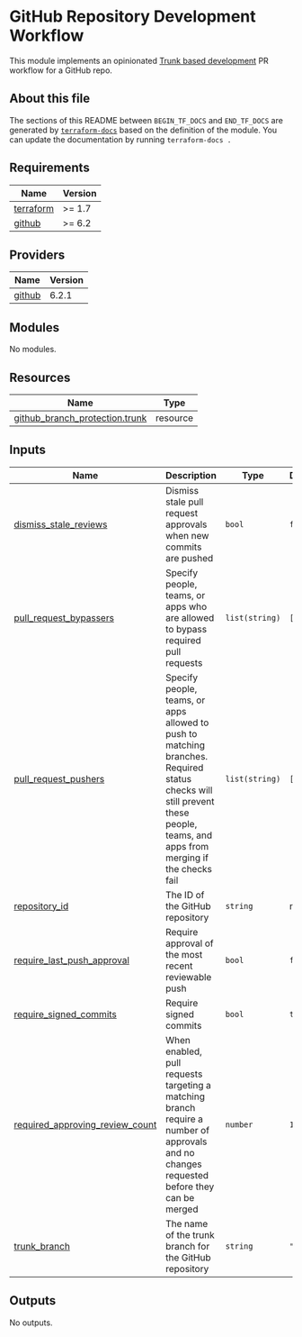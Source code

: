# GitHub Repository Development Workflow

This module implements an opinionated [Trunk based development](https://trunkbaseddevelopment.com/) PR workflow for a GitHub repo.

## About this file

The sections of this README between `BEGIN_TF_DOCS` and `END_TF_DOCS` are generated by [`terraform-docs`](https://terraform-docs.io/) based on the definition of the module. You can update the documentation by running `terraform-docs .`

<!-- BEGIN_TF_DOCS -->
## Requirements

| Name | Version |
|------|---------|
| <a name="requirement_terraform"></a> [terraform](#requirement\_terraform) | >= 1.7 |
| <a name="requirement_github"></a> [github](#requirement\_github) | >= 6.2 |

## Providers

| Name | Version |
|------|---------|
| <a name="provider_github"></a> [github](#provider\_github) | 6.2.1 |

## Modules

No modules.

## Resources

| Name | Type |
|------|------|
| [github_branch_protection.trunk](https://registry.terraform.io/providers/integrations/github/latest/docs/resources/branch_protection) | resource |

## Inputs

| Name | Description | Type | Default | Required |
|------|-------------|------|---------|:--------:|
| <a name="input_dismiss_stale_reviews"></a> [dismiss\_stale\_reviews](#input\_dismiss\_stale\_reviews) | Dismiss stale pull request approvals when new commits are pushed | `bool` | `false` | no |
| <a name="input_pull_request_bypassers"></a> [pull\_request\_bypassers](#input\_pull\_request\_bypassers) | Specify people, teams, or apps who are allowed to bypass required pull requests | `list(string)` | `[]` | no |
| <a name="input_pull_request_pushers"></a> [pull\_request\_pushers](#input\_pull\_request\_pushers) | Specify people, teams, or apps allowed to push to matching branches. Required status checks will still prevent these people, teams, and apps from merging if the checks fail | `list(string)` | `[]` | no |
| <a name="input_repository_id"></a> [repository\_id](#input\_repository\_id) | The ID of the GitHub repository | `string` | n/a | yes |
| <a name="input_require_last_push_approval"></a> [require\_last\_push\_approval](#input\_require\_last\_push\_approval) | Require approval of the most recent reviewable push | `bool` | `false` | no |
| <a name="input_require_signed_commits"></a> [require\_signed\_commits](#input\_require\_signed\_commits) | Require signed commits | `bool` | `true` | no |
| <a name="input_required_approving_review_count"></a> [required\_approving\_review\_count](#input\_required\_approving\_review\_count) | When enabled, pull requests targeting a matching branch require a number of approvals and no changes requested before they can be merged | `number` | `1` | no |
| <a name="input_trunk_branch"></a> [trunk\_branch](#input\_trunk\_branch) | The name of the trunk branch for the GitHub repository | `string` | `"main"` | no |

## Outputs

No outputs.
<!-- END_TF_DOCS -->
